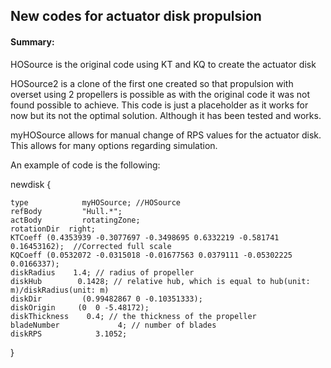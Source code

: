 ## New codes for actuator disk propulsion

#### Summary:

HOSource is the original code using KT and KQ to create the actuator disk

HOSource2 is a clone of the first one created so that propulsion with overset using 2 propellers is possible as with the original code it was not found possible to achieve. This code is just a placeholder as it works for now but its not the optimal solution. Although it has been tested and works.

myHOSource allows for manual change of RPS values for the actuator disk. This allows for many options regarding simulation.

An example of code is the following:

newdisk
{

    type            myHOSource; //HOSource
    refBody         "Hull.*";
    actBody         rotatingZone;
    rotationDir  right;
    KTCoeff (0.4353939 -0.3077697 -0.3498695 0.6332219 -0.581741 0.16453162);  //Corrected full scale
    KQCoeff (0.0532072 -0.0315018 -0.01677563 0.0379111 -0.05302225 0.0166337); 
    diskRadius    1.4; // radius of propeller
    diskHub        0.1428; // relative hub, which is equal to hub(unit: m)/diskRadius(unit: m)
    diskDir         (0.99482867 0 -0.10351333);
    diskOrigin     (0  0 -5.48172);
    diskThickness    0.4; // the thickness of the propeller
    bladeNumber             4; // number of blades
    diskRPS            3.1052; 
   
}
